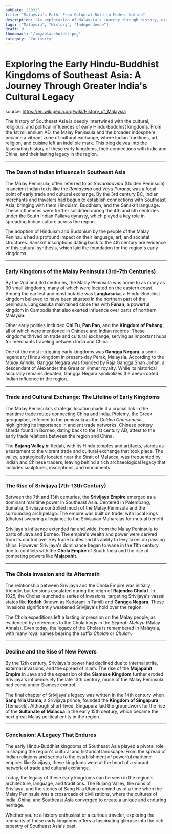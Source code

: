 ```yaml
---
pubDate: 250323
title: "Malaysia's Path: From Colonial Rule to Modern Nation"
description: "An exploration of Malaysia's journey through history, examining its transformation from a colony to a diverse and thriving independent nation."
tags: ["Malaysia", "History", "Independence"]
draft: 0
thumbnail: "/img/placeholder.png"
category: "Curiosity"
---
```



# Exploring the Early Hindu-Buddhist Kingdoms of Southeast Asia: A Journey Through Greater India's Cultural Legacy

source: https://en.wikipedia.org/wiki/History_of_Malaysia

The history of Southeast Asia is deeply intertwined with the cultural, religious, and political influences of early Hindu-Buddhist kingdoms. From the 1st millennium AD, the Malay Peninsula and the broader Indosphere became a vibrant zone of cultural exchange, where Indian traditions, art, religion, and cuisine left an indelible mark. This blog delves into the fascinating history of these early kingdoms, their connections with India and China, and their lasting legacy in the region.

---

### **The Dawn of Indian Influence in Southeast Asia**

The Malay Peninsula, often referred to as *Suvarnadvipa* (Golden Peninsula) in ancient Indian texts like the *Ramayana* and *Vayu Purana*, was a focal point of early trade and cultural exchange. By the 3rd century BC, Indian merchants and travelers had begun to establish connections with Southeast Asia, bringing with them Hinduism, Buddhism, and the Sanskrit language. These influences were further solidified during the 4th and 5th centuries under the South Indian Pallava dynasty, which played a key role in spreading Indian culture across the region.

The adoption of Hinduism and Buddhism by the people of the Malay Peninsula had a profound impact on their language, art, and societal structures. Sanskrit inscriptions dating back to the 4th century are evidence of this cultural synthesis, which laid the foundation for the region's early kingdoms.

---

### **Early Kingdoms of the Malay Peninsula (3rd–7th Centuries)**

By the 2nd and 3rd centuries, the Malay Peninsula was home to as many as 30 small kingdoms, many of which were located on the eastern coast. Among the earliest and most notable was **Langkasuka**, a Hindu-Buddhist kingdom believed to have been situated in the northern part of the peninsula. Langkasuka maintained close ties with **Funan**, a powerful kingdom in Cambodia that also exerted influence over parts of northern Malaysia.

Other early polities included **Chi Tu**, **Pan Pan**, and the **Kingdom of Pahang**, all of which were mentioned in Chinese and Indian records. These kingdoms thrived on trade and cultural exchange, serving as important hubs for merchants traveling between India and China.

One of the most intriguing early kingdoms was **Gangga Negara**, a semi-legendary Hindu kingdom in present-day Perak, Malaysia. According to the *Malay Annals*, Gangga Negara was founded by Raja Gangga Shah Johan, a descendant of Alexander the Great or Khmer royalty. While its historical accuracy remains debated, Gangga Negara symbolizes the deep-rooted Indian influence in the region.

---

### **Trade and Cultural Exchange: The Lifeline of Early Kingdoms**

The Malay Peninsula's strategic location made it a crucial link in the maritime trade routes connecting China and India. Ptolemy, the Greek geographer, referred to the peninsula as the *Golden Chersonese*, highlighting its importance in ancient trade networks. Chinese pottery shards found in Borneo, dating back to the 1st century AD, attest to the early trade relations between the region and China.

The **Bujang Valley** in Kedah, with its Hindu temples and artifacts, stands as a testament to the vibrant trade and cultural exchange that took place. The valley, strategically located near the Strait of Malacca, was frequented by Indian and Chinese traders, leaving behind a rich archaeological legacy that includes sculptures, inscriptions, and monuments.

---

### **The Rise of Srivijaya (7th–13th Century)**

Between the 7th and 13th centuries, the **Srivijaya Empire** emerged as a dominant maritime power in Southeast Asia. Centered in Palembang, Sumatra, Srivijaya controlled much of the Malay Peninsula and the surrounding archipelago. The empire was built on trade, with local kings (dhatus) swearing allegiance to the Srivijayan Maharajas for mutual benefit.

Srivijaya's influence extended far and wide, from the Malay Peninsula to parts of Java and Borneo. The empire's wealth and power were derived from its control over key trade routes and its ability to levy taxes on passing ships. However, Srivijaya's dominance began to wane in the 11th century due to conflicts with the **Chola Empire** of South India and the rise of competing powers like **Majapahit**.

---

### **The Chola Invasion and Its Aftermath**

The relationship between Srivijaya and the Chola Empire was initially friendly, but tensions escalated during the reign of **Rajendra Chola I**. In 1025, the Cholas launched a series of invasions, targeting Srivijaya's vassal states like **Kedah** (known as Kadaram in Tamil) and **Gangga Negara**. These invasions significantly weakened Srivijaya's hold over the region.

The Chola expeditions left a lasting impression on the Malay people, as evidenced by references to the Chola kings in the *Sejarah Melayu* (Malay Annals). Even today, the legacy of the Cholas is remembered in Malaysia, with many royal names bearing the suffix *Cholan* or *Chulan*.

---

### **Decline and the Rise of New Powers**

By the 12th century, Srivijaya's power had declined due to internal strife, external invasions, and the spread of Islam. The rise of the **Majapahit Empire** in Java and the expansion of the **Siamese Kingdom** further eroded Srivijaya's influence. By the late 13th century, much of the Malay Peninsula had come under Siamese control.

The final chapter of Srivijaya's legacy was written in the 14th century when **Sang Nila Utama**, a Srivijaya prince, founded the **Kingdom of Singapura** (Temasek). Although short-lived, Singapura laid the groundwork for the rise of the **Sultanate of Malacca** in the early 15th century, which became the next great Malay political entity in the region.

---

### **Conclusion: A Legacy That Endures**

The early Hindu-Buddhist kingdoms of Southeast Asia played a pivotal role in shaping the region's cultural and historical landscape. From the spread of Indian religions and scripts to the establishment of powerful maritime empires like Srivijaya, these kingdoms were at the heart of a vibrant network of trade and cultural exchange.

Today, the legacy of these early kingdoms can be seen in the region's architecture, language, and traditions. The Bujang Valley, the ruins of Srivijaya, and the stories of Sang Nila Utama remind us of a time when the Malay Peninsula was a crossroads of civilizations, where the cultures of India, China, and Southeast Asia converged to create a unique and enduring heritage.

Whether you're a history enthusiast or a curious traveler, exploring the remnants of these early kingdoms offers a fascinating glimpse into the rich tapestry of Southeast Asia's past.